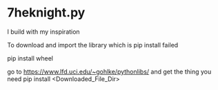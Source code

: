# 7heknight.py
I build with my inspiration


To download and import the library which is pip install <autoGetAndDownload> failed
  
pip install wheel

go to https://www.lfd.uci.edu/~gohlke/pythonlibs/ and get the thing you need
  pip install <Downloaded_File_Dir>
